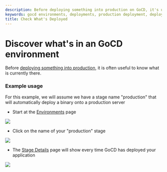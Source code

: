 ```yaml
---
description: Before deploying something into production on GoCD, it's useful to understand what is currently there.
keywords: gocd environments, deployments, production deployment, deploy to environment, deploy application
title: Check What's Deployed
---
```



# Discover what's in an GoCD environment

Before [deploying something into production](rm_deploy_to_environment.html), it is often useful to know what is currently there.

### Example usage

For this example, we will assume we have a stage name "production" that will automatically deploy a binary onto a production server

-   Start at the [Environments](../navigation/environments_page.html) page

![](../images/topnav_environments.png)

-   Click on the name of your "production" stage

![](../images/2_click_stage_activity.png)

-   The [Stage Details](../navigation/stage_details_page.html) page will show every time GoCD has deployed your application

![](../images/3_stage_activity.png)
